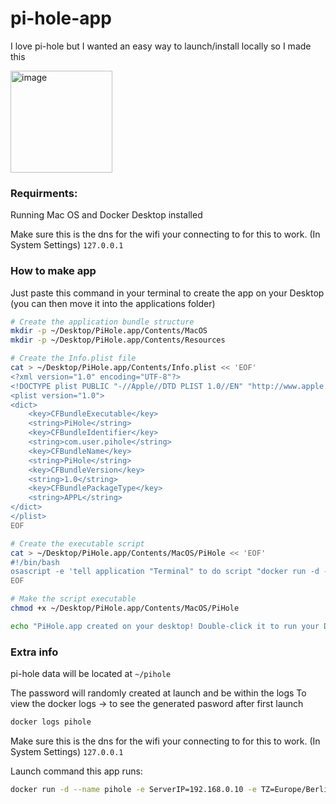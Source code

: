 # pi-hole-app
I love pi-hole but I wanted an easy way to launch/install locally so I made this

<img width="163" alt="image" src="https://github.com/user-attachments/assets/321f6e9d-781a-4049-a746-f2b791099499" />


### Requirments: 
Running Mac OS and Docker Desktop installed

Make sure this is the dns for the wifi your connecting to for this to work. (In System Settings)
`127.0.0.1`

### How to make app

Just paste this command in your terminal to create the app on your Desktop (you can then move it into the applications folder)

```bash
# Create the application bundle structure
mkdir -p ~/Desktop/PiHole.app/Contents/MacOS
mkdir -p ~/Desktop/PiHole.app/Contents/Resources

# Create the Info.plist file
cat > ~/Desktop/PiHole.app/Contents/Info.plist << 'EOF'
<?xml version="1.0" encoding="UTF-8"?>
<!DOCTYPE plist PUBLIC "-//Apple//DTD PLIST 1.0//EN" "http://www.apple.com/DTDs/PropertyList-1.0.dtd">
<plist version="1.0">
<dict>
    <key>CFBundleExecutable</key>
    <string>PiHole</string>
    <key>CFBundleIdentifier</key>
    <string>com.user.pihole</string>
    <key>CFBundleName</key>
    <string>PiHole</string>
    <key>CFBundleVersion</key>
    <string>1.0</string>
    <key>CFBundlePackageType</key>
    <string>APPL</string>
</dict>
</plist>
EOF

# Create the executable script
cat > ~/Desktop/PiHole.app/Contents/MacOS/PiHole << 'EOF'
#!/bin/bash
osascript -e 'tell application "Terminal" to do script "docker run -d --name pihole -e ServerIP=192.168.0.10 -e TZ=Europe/Berlin -e WEBPASSWORD=password -e DNS1=1.1.1.1 -e DNS2=1.0.0.1 -p 80:80 -p 53:53/tcp -p 53:53/udp -p 443:443 -v ~/pihole/:/etc/pihole/ --dns=127.0.0.1 --dns=1.1.1.1 --cap-add=NET_ADMIN --restart=unless-stopped pihole/pihole:latest"'
EOF

# Make the script executable
chmod +x ~/Desktop/PiHole.app/Contents/MacOS/PiHole

echo "PiHole.app created on your desktop! Double-click it to run your Docker command."
```

### Extra info

pi-hole data will be located at 
`~/pihole`

The password will randomly created at launch and be within the logs
To view the docker logs 
-> to see the generated pasword after first launch
```bash
docker logs pihole
```

Make sure this is the dns for the wifi your connecting to for this to work. (In System Settings)
`127.0.0.1`


Launch command this app runs:

```bash
docker run -d --name pihole -e ServerIP=192.168.0.10 -e TZ=Europe/Berlin -e WEBPASSWORD=password -e DNS1=1.1.1.1 -e DNS2=1.0.0.1 -p 80:80 -p 53:53/tcp -p 53:53/udp -p 443:443 -v ~/pihole/:/etc/pihole/ --dns=127.0.0.1 --dns=1.1.1.1 --cap-add=NET_ADMIN --restart=unless-stopped pihole/pihole:latest
```

